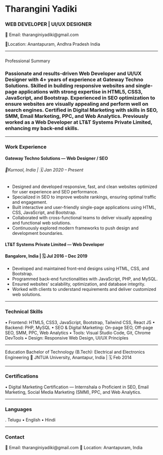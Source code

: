 <h1>Tharangini Yadiki</h1>
<h3>WEB DEVELOPER | UI/UX DESIGNER</h3>
<p>📧 Email: tharanginiyadiki@gmail.com </p>
<p>📍Location: Anantapuram, Andhra Pradesh India</p> 
<hr>
<h3></h3>Professional Summary<h3>
<p>Passionate and results-driven Web Developer and UI/UX Designer with 4+ years of experience at Gateway Techno Solutions. 
Skilled in building responsive websites and single-page applications with strong expertise in HTML5, CSS3, JavaScript, and Bootstrap. 
Experienced in SEO optimization to ensure websites are visually appealing and perform well on search engines. 
Certified in Digital Marketing with skills in SEO, SMM, Email Marketing, PPC, and Web Analytics. 
Previously worked as a Web Developer at LT&T Systems Private Limited, enhancing my back-end skills.</p>

<hr>
<h3>Work Experience</h3>
<h4>Gateway Techno Solutions — Web Designer / SEO</h4>
<h6>📍Kurnool, India | 🗓 Jan 2020 – Present</h6>
<ul>
  <li>Designed and developed responsive, fast, and clean websites optimized for user experience and SEO performance.</li>
  <li>Specialized in SEO to improve website rankings, ensuring optimal traffic and engagement.</li>
  <li>	Built interactive and user-friendly single-page applications using HTML, CSS, JavaScript, and Bootstrap.</li>
  <li>	Collaborated with cross-functional teams to deliver visually appealing and functional web solutions.</li>
  <li>Continuously explored modern frameworks to push design and development boundaries.</li>
</ul>
<h4>LT&T Systems Private Limited — Web Developer</h4>
<h4> Bangalore, India | 🗓 Jul 2016 – Dec 2019</h4>
<ul>
  <li>	Developed and maintained front-end designs using HTML, CSS, and Bootstrap.</li>
   <li>Programmed back-end functionalities with JavaScript, PHP, and MySQL.</li>
   <li>Ensured websites' scalability, optimization, and database integrity.</li>
   <li>Worked with clients to understand requirements and deliver customized web solutions.</li>
</ul>
<hr>

<h3>Technical Skills</h3>
•	Frontend: HTML5, CSS3, JavaScript, Bootstrap, Tailwind CSS, React JS
•	Backend: PHP, MySQL
•	SEO & Digital Marketing: On-page SEO, Off-page SEO, SMM, PPC, Web Analytics
•	Tools: Visual Studio Code, Git, Chrome DevTools
•	Design: Responsive Web Design, UI/UX Principles
<hr>
Education
Bachelor of Technology (B.Tech): Electrical and Electronics Engineering
📍 JNTUA University, Anantapur, India | 🗓 Feb 2014
<hr>
<h3>Certifications</h3>
•	Digital Marketing Certification — Internshala
o	Proficient in SEO, Email Marketing, Social Media Marketing (SMM), PPC, and Web Analytics.
<hr>
<h3>Languages</h3>
. Telugu
•	English
•	Hindi
<hr>

<h3>Contact</h3>
📧 Email: tharanginiyadiki@gmail.com
📍 Location: Anantapuram, India
